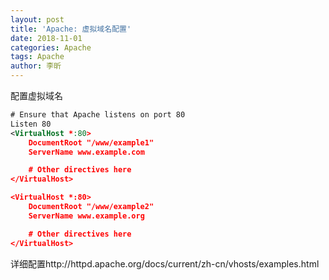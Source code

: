 ```yaml
---
layout: post
title: 'Apache: 虚拟域名配置'
date: 2018-11-01
categories: Apache
tags: Apache
author: 李昕
---
```


配置虚拟域名

```xml
# Ensure that Apache listens on port 80
Listen 80
<VirtualHost *:80>
    DocumentRoot "/www/example1"
    ServerName www.example.com

    # Other directives here
</VirtualHost>

<VirtualHost *:80>
    DocumentRoot "/www/example2"
    ServerName www.example.org

    # Other directives here
</VirtualHost>
```

详细配置http://httpd.apache.org/docs/current/zh-cn/vhosts/examples.html
